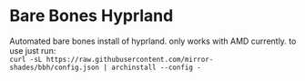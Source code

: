 # Bare Bones Hyprland
Automated bare bones install of hyprland. only works with AMD currently. to use just run:  
`curl -sL https://raw.githubusercontent.com/mirror-shades/bbh/config.json | archinstall --config -`
